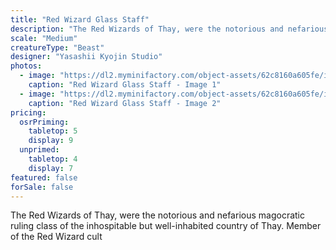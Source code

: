```yaml
---
title: "Red Wizard Glass Staff"
description: "The Red Wizards of Thay, were the notorious and nefarious magocratic ruling class of the inhospitable but well-inhabited country of Thay. Member of the Red Wizard cult"
scale: "Medium"
creatureType: "Beast"
designer: "Yasashii Kyojin Studio"
photos:
  - image: "https://dl2.myminifactory.com/object-assets/62c8160a605fe/images/720X720-redwizard-02-ps.jpg"
    caption: "Red Wizard Glass Staff - Image 1"
  - image: "https://dl2.myminifactory.com/object-assets/62c8160a605fe/images/720X720-redwizard-02b.jpg"
    caption: "Red Wizard Glass Staff - Image 2"
pricing:
  osrPriming:
    tabletop: 5
    display: 9
  unprimed:
    tabletop: 4
    display: 7
featured: false
forSale: false
---
```


The Red Wizards of Thay, were the notorious and nefarious magocratic ruling class of the inhospitable but well-inhabited country of Thay. Member of the Red Wizard cult